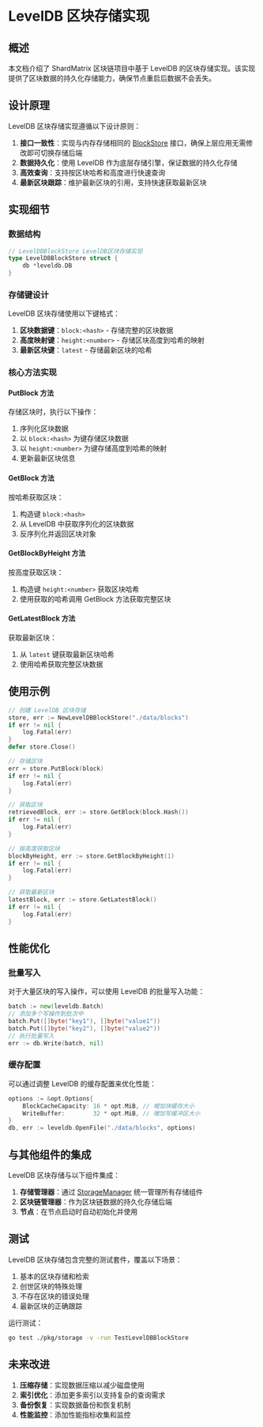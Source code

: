 # LevelDB 区块存储实现

## 概述

本文档介绍了 ShardMatrix 区块链项目中基于 LevelDB 的区块存储实现。该实现提供了区块数据的持久化存储能力，确保节点重启后数据不会丢失。

## 设计原理

LevelDB 区块存储实现遵循以下设计原则：

1. **接口一致性**：实现与内存存储相同的 [BlockStore](file:///Volumes/ssd/myproject/shardmatrix/pkg/storage/block_store.go#L9-L27) 接口，确保上层应用无需修改即可切换存储后端
2. **数据持久化**：使用 LevelDB 作为底层存储引擎，保证数据的持久化存储
3. **高效查询**：支持按区块哈希和高度进行快速查询
4. **最新区块跟踪**：维护最新区块的引用，支持快速获取最新区块

## 实现细节

### 数据结构

```go
// LevelDBBlockStore LevelDB区块存储实现
type LevelDBBlockStore struct {
    db *leveldb.DB
}
```

### 存储键设计

LevelDB 区块存储使用以下键格式：

1. **区块数据键**：`block:<hash>` - 存储完整的区块数据
2. **高度映射键**：`height:<number>` - 存储区块高度到哈希的映射
3. **最新区块键**：`latest` - 存储最新区块的哈希

### 核心方法实现

#### PutBlock 方法

存储区块时，执行以下操作：

1. 序列化区块数据
2. 以 `block:<hash>` 为键存储区块数据
3. 以 `height:<number>` 为键存储高度到哈希的映射
4. 更新最新区块信息

#### GetBlock 方法

按哈希获取区块：

1. 构造键 `block:<hash>`
2. 从 LevelDB 中获取序列化的区块数据
3. 反序列化并返回区块对象

#### GetBlockByHeight 方法

按高度获取区块：

1. 构造键 `height:<number>` 获取区块哈希
2. 使用获取的哈希调用 GetBlock 方法获取完整区块

#### GetLatestBlock 方法

获取最新区块：

1. 从 `latest` 键获取最新区块哈希
2. 使用哈希获取完整区块数据

## 使用示例

```go
// 创建 LevelDB 区块存储
store, err := NewLevelDBBlockStore("./data/blocks")
if err != nil {
    log.Fatal(err)
}
defer store.Close()

// 存储区块
err = store.PutBlock(block)
if err != nil {
    log.Fatal(err)
}

// 获取区块
retrievedBlock, err := store.GetBlock(block.Hash())
if err != nil {
    log.Fatal(err)
}

// 按高度获取区块
blockByHeight, err := store.GetBlockByHeight(1)
if err != nil {
    log.Fatal(err)
}

// 获取最新区块
latestBlock, err := store.GetLatestBlock()
if err != nil {
    log.Fatal(err)
}
```

## 性能优化

### 批量写入

对于大量区块的写入操作，可以使用 LevelDB 的批量写入功能：

```go
batch := new(leveldb.Batch)
// 添加多个写操作到批次中
batch.Put([]byte("key1"), []byte("value1"))
batch.Put([]byte("key2"), []byte("value2"))
// 执行批量写入
err := db.Write(batch, nil)
```

### 缓存配置

可以通过调整 LevelDB 的缓存配置来优化性能：

```go
options := &opt.Options{
    BlockCacheCapacity: 16 * opt.MiB, // 增加块缓存大小
    WriteBuffer:        32 * opt.MiB, // 增加写缓冲区大小
}
db, err := leveldb.OpenFile("./data/blocks", options)
```

## 与其他组件的集成

LevelDB 区块存储与以下组件集成：

1. **存储管理器**：通过 [StorageManager](file:///Volumes/ssd/myproject/shardmatrix/pkg/storage/manager.go#L13-L20) 统一管理所有存储组件
2. **区块链管理器**：作为区块链数据的持久化存储后端
3. **节点**：在节点启动时自动初始化并使用

## 测试

LevelDB 区块存储包含完整的测试套件，覆盖以下场景：

1. 基本的区块存储和检索
2. 创世区块的特殊处理
3. 不存在区块的错误处理
4. 最新区块的正确跟踪

运行测试：

```bash
go test ./pkg/storage -v -run TestLevelDBBlockStore
```

## 未来改进

1. **压缩存储**：实现数据压缩以减少磁盘使用
2. **索引优化**：添加更多索引以支持复杂的查询需求
3. **备份恢复**：实现数据备份和恢复机制
4. **性能监控**：添加性能指标收集和监控